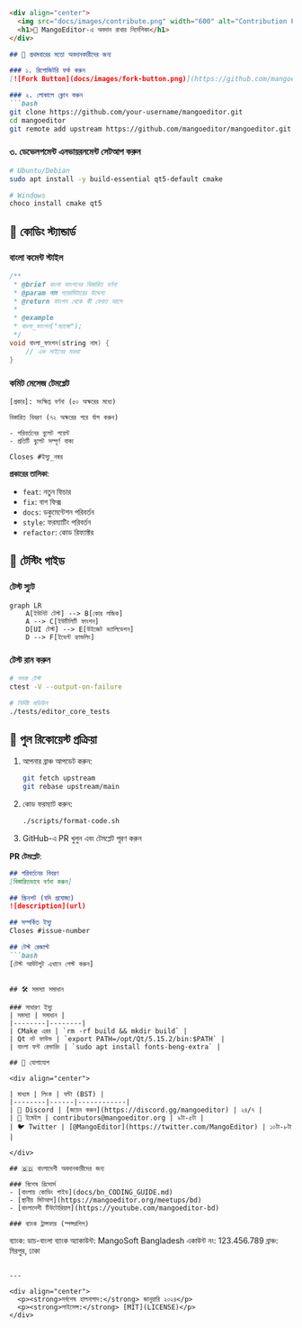 ```markdown
<div align="center">
  <img src="docs/images/contribute.png" width="600" alt="Contribution Process">
  <h1>🥭 MangoEditor-এ অবদান রাখার নির্দেশিকা</h1>
</div>

## 🌱 প্রথমবারের মতো অবদানকারীদের জন্য

### ১. রিপোজিটরি ফর্ক করুন
[![Fork Button](docs/images/fork-button.png)](https://github.com/mangoeditor/mangoeditor/fork)

### ২. লোকালে ক্লোন করুন
```bash
git clone https://github.com/your-username/mangoeditor.git
cd mangoeditor
git remote add upstream https://github.com/mangoeditor/mangoeditor.git
```

### ৩. ডেভেলপমেন্ট এনভায়রনমেন্ট সেটআপ করুন
```bash
# Ubuntu/Debian
sudo apt install -y build-essential qt5-default cmake

# Windows
choco install cmake qt5
```

## 📝 কোডিং স্ট্যান্ডার্ড

### বাংলা কমেন্ট স্টাইল
```cpp
/**
 * @brief বাংলা ফাংশনের বিস্তারিত বর্ণনা
 * @param নাম প্যারামিটারের উদ্দেশ্য
 * @return ফাংশন থেকে কী ফেরত আসে
 * 
 * @example
 * বাংলা_ফাংশন("ম্যাঙ্গো");
 */
void বাংলা_ফাংশন(string নাম) {
    // এক লাইনের মন্তব্য
}
```

### কমিট মেসেজ টেমপ্লেট
```text
[প্রকার]: সংক্ষিপ্ত বর্ণনা (৫০ অক্ষরের মধ্যে)

বিস্তারিত বিবরণ (৭২ অক্ষরের পরে র্যাপ করুন)

- পরিবর্তনের বুলেট পয়েন্ট
- প্রতিটি বুলেট সম্পূর্ণ বাক্য

Closes #ইস্যু_নম্বর
```

**প্রকারের তালিকা**:
- `feat`: নতুন ফিচার
- `fix`: বাগ ফিক্স
- `docs`: ডকুমেন্টেশন পরিবর্তন
- `style`: ফরম্যাটিং পরিবর্তন
- `refactor`: কোড রিফ্যাক্টর

## 🧪 টেস্টিং গাইড

### টেস্ট স্যুট
```mermaid
graph LR
    A[ইউনিট টেস্ট] --> B[কোর লজিক]
    A --> C[ইউটিলিটি ফাংশন]
    D[UI টেস্ট] --> E[উইজেট ভ্যালিডেশন]
    D --> F[ইভেন্ট হ্যান্ডলিং]
```

### টেস্ট রান করুন
```bash
# সমস্ত টেস্ট
ctest -V --output-on-failure

# নির্দিষ্ট মডিউল
./tests/editor_core_tests
```

## 🔄 পুল রিকোয়েস্ট প্রক্রিয়া

1. আপনার ব্রাঞ্চ আপডেট করুন:
   ```bash
   git fetch upstream
   git rebase upstream/main
   ```

2. কোড ফরম্যাট করুন:
   ```bash
   ./scripts/format-code.sh
   ```

3. GitHub-এ PR খুলুন এবং টেমপ্লেট পূরণ করুন

**PR টেমপ্লেট**:
```markdown
## পরিবর্তনের বিবরণ
[বিস্তারিতভাবে বর্ণনা করুন]

## স্ক্রিনশট (যদি প্রযোজ্য)
![description](url)

## সম্পর্কিত ইস্যু
Closes #issue-number

## টেস্ট রেজাল্ট
```bash
[টেস্ট আউটপুট এখানে পেস্ট করুন]
```
```

## 🛠️ সমস্যা সমাধান

### সাধারণ ইস্যু
| সমস্যা | সমাধান |
|--------|--------|
| CMake এরর | `rm -rf build && mkdir build` |
| Qt নট ফাউন্ড | `export PATH=/opt/Qt/5.15.2/bin:$PATH` |
| বাংলা ফন্ট রেন্ডারিং | `sudo apt install fonts-beng-extra` |

## 🤝 যোগাযোগ

<div align="center">

| মাধ্যম | লিংক | ঘন্টা (BST) |
|--------|------|------------|
| 💬 Discord | [জয়েন করুন](https://discord.gg/mangoeditor) | ২৪/৭ |
| 📧 ইমেইল | contributors@mangoeditor.org | ৯টা-৫টা |
| 🐦 Twitter | [@MangoEditor](https://twitter.com/MangoEditor) | ১০টা-৮টা |

</div>

## 🇧🇩 বাংলাদেশী অবদানকারীদের জন্য

### বিশেষ রিসোর্স
- [বাংলায় কোডিং গাইড](docs/bn_CODING_GUIDE.md)
- [স্থানীয় মিটআপ](https://mangoeditor.org/meetups/bd)
- [বাংলাদেশী টিউটোরিয়াল](https://youtube.com/mangoeditor-bd)

### ব্যাংক ট্রান্সফার (স্পন্সরশিপ)
```
ব্যাংক: ডাচ-বাংলা ব্যাংক
অ্যাকাউন্ট: MangoSoft Bangladesh
একাউন্ট নং: 123.456.789
ব্রাঞ্চ: মিরপুর, ঢাকা
```

---

<div align="center">
  <p><strong>সর্বশেষ হালনাগাদ:</strong> জানুয়ারি ২০২৪</p>
  <p><strong>লাইসেন্স:</strong> [MIT](LICENSE)</p>
</div>
```

